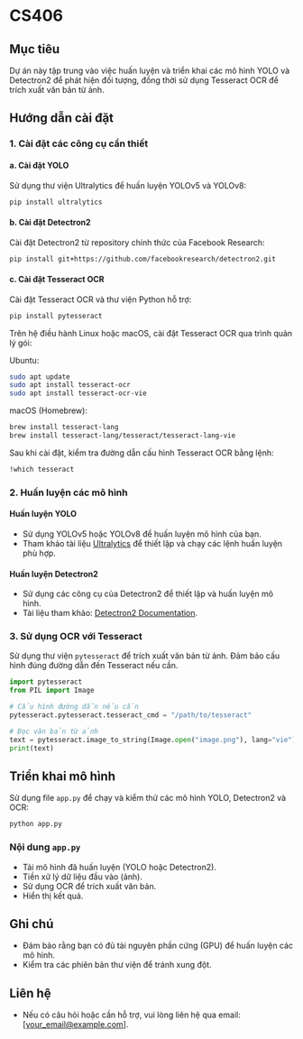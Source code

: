 # CS406

## Mục tiêu
Dự án này tập trung vào việc huấn luyện và triển khai các mô hình YOLO và Detectron2 để phát hiện đối tượng, đồng thời sử dụng Tesseract OCR để trích xuất văn bản từ ảnh.

## Hướng dẫn cài đặt

### 1. Cài đặt các công cụ cần thiết

#### a. Cài đặt YOLO

Sử dụng thư viện Ultralytics để huấn luyện YOLOv5 và YOLOv8:

```bash
pip install ultralytics
```

#### b. Cài đặt Detectron2

Cài đặt Detectron2 từ repository chính thức của Facebook Research:

```bash
pip install git+https://github.com/facebookresearch/detectron2.git
```

#### c. Cài đặt Tesseract OCR

Cài đặt Tesseract OCR và thư viện Python hỗ trợ:

```bash
pip install pytesseract
```

Trên hệ điều hành Linux hoặc macOS, cài đặt Tesseract OCR qua trình quản lý gói:

Ubuntu:

```bash
sudo apt update
sudo apt install tesseract-ocr
sudo apt install tesseract-ocr-vie
```

macOS (Homebrew):

```bash
brew install tesseract-lang
brew install tesseract-lang/tesseract/tesseract-lang-vie
```

Sau khi cài đặt, kiểm tra đường dẫn cấu hình Tesseract OCR bằng lệnh:

```bash
!which tesseract
```

### 2. Huấn luyện các mô hình

#### Huấn luyện YOLO

- Sử dụng YOLOv5 hoặc YOLOv8 để huấn luyện mô hình của bạn.
- Tham khảo tài liệu [Ultralytics](https://github.com/ultralytics/ultralytics) để thiết lập và chạy các lệnh huấn luyện phù hợp.

#### Huấn luyện Detectron2

- Sử dụng các công cụ của Detectron2 để thiết lập và huấn luyện mô hình.
- Tài liệu tham khảo: [Detectron2 Documentation](https://detectron2.readthedocs.io/).

### 3. Sử dụng OCR với Tesseract

Sử dụng thư viện `pytesseract` để trích xuất văn bản từ ảnh. Đảm bảo cấu hình đúng đường dẫn đến Tesseract nếu cần.

```python
import pytesseract
from PIL import Image

# Cấu hình đường dẫn nếu cần
pytesseract.pytesseract.tesseract_cmd = "/path/to/tesseract"

# Đọc văn bản từ ảnh
text = pytesseract.image_to_string(Image.open("image.png"), lang="vie")
print(text)
```

## Triển khai mô hình

Sử dụng file `app.py` để chạy và kiểm thử các mô hình YOLO, Detectron2 và OCR:

```bash
python app.py
```

### Nội dung `app.py`
- Tải mô hình đã huấn luyện (YOLO hoặc Detectron2).
- Tiền xử lý dữ liệu đầu vào (ảnh).
- Sử dụng OCR để trích xuất văn bản.
- Hiển thị kết quả.

## Ghi chú
- Đảm bảo rằng bạn có đủ tài nguyên phần cứng (GPU) để huấn luyện các mô hình.
- Kiểm tra các phiên bản thư viện để tránh xung đột.

## Liên hệ
- Nếu có câu hỏi hoặc cần hỗ trợ, vui lòng liên hệ qua email: [your_email@example.com].
